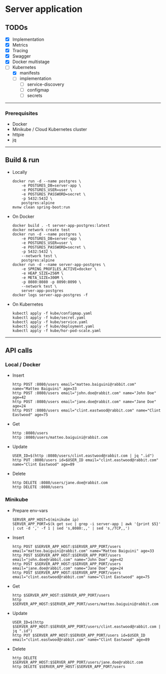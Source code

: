 
# Server application

## TODOs

- [x] Implementation
- [x] Metrics
- [x] Tracing
- [x] Swagger
- [x] Docker multistage
- [ ] Kubernetes
	- [x] manifests
	- [ ] implementation
		- [ ] service-discovery
		- [ ] configmap
		- [ ] secrets

---

### Prerequisites
* Docker
* Minikube / Cloud Kubernetes cluster
* httpie
* jq

---

## Build & run

* Locally
	```
	docker run -d --name postgres \
		-e POSTGRES_DB=server-app \
		-e POSTGRES_USER=user \
		-e POSTGRES_PASSWORD=secret \
		-p 5432:5432 \
		postgres:alpine
	mvnw clean spring-boot:run
	```

* On Docker
	```
	docker build . -t server-app-postgres:latest
	docker network create test
	docker run -d --name postgres \
		-e POSTGRES_DB=server-app \
		-e POSTGRES_USER=user \
		-e POSTGRES_PASSWORD=secret \
		-p 5432:5432 \
		--network test \
		postgres:alpine
	docker run -d --name server-app-postgres \
		-e SPRING_PROFILES_ACTIVE=docker \
		-e HEAP_SIZE=256M \
		-e META_SIZE=300M \
		-p 8080:8080 -p 8090:8090 \
		--network test \
		server-app-postgres
	docker logs server-app-postgres -f
	```

* On Kubernetes
	```
	kubectl apply -f kube/configmap.yaml
	kubectl apply -f kube/secret.yaml
	kubectl apply -f kube/service.yaml
	kubectl apply -f kube/deployment.yaml
	kubectl apply -f kube/hor-pod-scale.yaml
	```

---

## API calls

### Local / Docker
* Insert
	```
	http POST :8080/users email="matteo.baiguini@rabbit.com" name="Matteo Baiguini" age=33
	http POST :8080/users email="john.doe@rabbit.com" name="John Doe" age=42
	http POST :8080/users email="jane.doe@rabbit.com" name="Jane Doe" age=24
	http POST :8080/users email="clint.eastwood@rabbit.com" name="Clint Eastwood" age=75
	```
* Get
	```
	http :8080/users
	http :8080/users/matteo.baiguini@rabbit.com
	```
* Update
	```
	USER_ID=$(http :8080/users/clint.eastwood@rabbit.com | jq ".id")
	http PUT :8080/users id=$USER_ID email="clint.eastwood@rabbit.com" name="Clint Eastwood" age=89
	```
* Delete
	```
	http DELETE :8080/users/jane.doe@rabbit.com
	http DELETE :8080/users
	```

### Minikube
* Prepare env-vars
	```
	SERVER_APP_HOST=$(minikube ip)
	SERVER_APP_PORT=$(k get svc | grep -i server-app | awk '{print $5}' | cut -d ',' -f 1 | sed 's,8080:,,' | sed 's,/TCP,,')
	```
* Insert
	```
	http POST $SERVER_APP_HOST:$SERVER_APP_PORT/users email="matteo.baiguini@rabbit.com" name="Matteo Baiguini" age=33
	http POST $SERVER_APP_HOST:$SERVER_APP_PORT/users email="john.doe@rabbit.com" name="John Doe" age=42
	http POST $SERVER_APP_HOST:$SERVER_APP_PORT/users email="jane.doe@rabbit.com" name="Jane Doe" age=24
	http POST $SERVER_APP_HOST:$SERVER_APP_PORT/users email="clint.eastwood@rabbit.com" name="Clint Eastwood" age=75
	```
* Get
	```
	http $SERVER_APP_HOST:$SERVER_APP_PORT/users
	http $SERVER_APP_HOST:$SERVER_APP_PORT/users/matteo.baiguini@rabbit.com
	```
* Update
	```
	USER_ID=$(http $SERVER_APP_HOST:$SERVER_APP_PORT/users/clint.eastwood@rabbit.com | jq ".id")
	http PUT $SERVER_APP_HOST:$SERVER_APP_PORT/users id=$USER_ID email="clint.eastwood@rabbit.com" name="Clint Eastwood" age=89
	```
* Delete
	```
	http DELETE $SERVER_APP_HOST:$SERVER_APP_PORT/users/jane.doe@rabbit.com
	http DELETE $SERVER_APP_HOST:$SERVER_APP_PORT/users
	```
